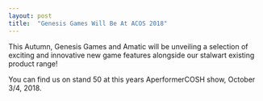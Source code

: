 ```yaml
---
layout: post
title:  "Genesis Games Will Be At ACOS 2018"
---
```


This Autumn, Genesis Games and Amatic will be unveiling a selection of exciting and innovative new game features alongside our stalwart existing product range!

You can find us on stand 50 at this years AperformerCOSH show, October 3/4, 2018.
